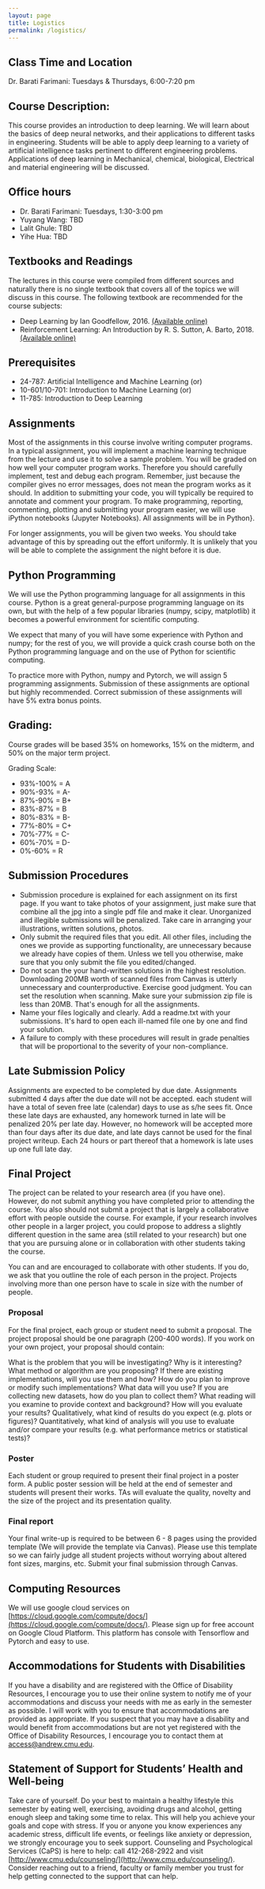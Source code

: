 ```yaml
---
layout: page
title: Logistics
permalink: /logistics/
---
```


## Class Time and Location

Dr. Barati Farimani: Tuesdays & Thursdays, 6:00-7:20 pm

## Course Description:

This course provides an introduction to deep learning. We will learn about the basics of deep neural networks, and their applications to different tasks in engineering. Students will be able to apply deep learning to a variety of artificial intelligence tasks pertinent to different engineering problems. Applications of deep learning in Mechanical, chemical, biological, Electrical and material engineering will be discussed.

## Office hours

- Dr. Barati Farimani: Tuesdays, 1:30-3:00 pm
- Yuyang Wang: TBD
- Lalit Ghule: TBD
- Yihe Hua: TBD


## Textbooks and Readings

The lectures in this course were compiled from different sources and naturally there is no single textbook that covers all of the topics we will discuss in this course. The following textbook are recommended for the course subjects:

- Deep Learning by Ian Goodfellow, 2016. [(Available online)](https://www.deeplearningbook.org/)
- Reinforcement Learning: An Introduction by  R. S. Sutton, A. Barto, 2018. [(Available online)](https://www.andrew.cmu.edu/course/10-703/textbook/BartoSutton.pdf)


## Prerequisites
- 24-787: Artificial Intelligence and Machine Learning (or) 
- 10-601/10-701: Introduction to Machine Learning (or)
- 11-785: Introduction to Deep Learning


## Assignments

Most of the assignments in this course involve writing computer programs. In a typical assignment, you will implement a machine learning technique from the lecture and use it to solve a sample problem. You will be graded on how well your computer program works. Therefore you should carefully implement, test and debug each program. Remember, just because the compiler gives no error messages, does not mean the program works as it should. In addition to submitting your code, you will typically be required to annotate and comment your program. To make programming, reporting, commenting, plotting and submitting your program easier, we will use iPython notebooks (Jupyter Notebooks). All assignments will be in Python}.

For longer assignments, you will be given two weeks. You should take advantage of this by spreading out the effort uniformly. It is unlikely that you will be able to complete the assignment the night before it is due.

## Python Programming

We will use the Python programming language for all assignments in this course. Python is a great general-purpose programming language on its own, but with the help of a few popular libraries (numpy, scipy, matplotlib) it becomes a powerful environment for scientific computing.

We expect that many of you will have some experience with Python and numpy; for the rest of you, we will provide a quick crash course both on the Python programming language and on the use of Python for scientific computing.

To practice more with Python, numpy and Pytorch, we will assign 5 programming assignments. Submission of these assignments are optional but highly recommended. Correct submission of these assignments will have 5% extra bonus points.

## Grading:

Course grades will be based 35% on homeworks, 15% on the midterm, and 50% on the major term project. 

Grading Scale:
- 93%-100% = A
- 90%-93%  = A-
- 87%-90%  = B+
- 83%-87%  = B
- 80%-83%  = B-
- 77%-80%  = C+
- 70%-77%  = C-
- 60%-70%  = D-
- 0%-60%   = R

## Submission Procedures

- Submission procedure is explained for each assignment on its first page. If you want to take photos of your assignment, just make sure that combine all the jpg into a single pdf file and make it clear.  Unorganized and illegible submissions will be penalized. Take care in arranging your illustrations, written solutions, photos.
- Only submit the required files that you edit. All other files, including the ones we provide as supporting functionality, are unnecessary because we already have copies of them. Unless we tell you otherwise, make sure that you only submit the file you edited/changed.
- Do not scan the your hand-written solutions in the highest resolution. Downloading 200MB worth of scanned files from Canvas is utterly unnecessary and counterproductive. Exercise good judgment. You can set the resolution when scanning. Make sure your submission zip file is less than 20MB. That's enough for all the assignments.
- Name your files logically and clearly. Add a readme.txt with your submissions. It's hard to open each ill-named file one by one and find your solution.
- A failure to comply with these procedures will result in grade penalties that will be proportional to the severity of your non-compliance.

## Late Submission Policy

Assignments are expected to be completed by due date. Assignments submitted 4 days after the due 
date will not be accepted.  each student will have a total of seven free late (calendar) days to use as s/he sees fit. Once these late days are exhausted, any homework turned in late will be penalized 20% per late day. However, no homework will be accepted more than four days after its
due date, and late days cannot be used for the final project writeup. Each 24 hours or part thereof that a homework is late uses up one full late day.

## Final Project

The project can be related to your research area (if you have one). However, do not submit anything you have completed prior to attending the course. You also should not submit a project that is largely a collaborative effort with people outside the course. For example, if your research involves other people in a larger project, you could propose to address a slightly different question in the same area (still related to your research) but one that you are pursuing alone or in collaboration with other students taking the course.

You can and are encouraged to collaborate with other students. If you do, we ask that you outline the role of each person in the project. Projects involving more than one person have to scale in size with the number of people.

### Proposal
For the final project, each group or student need to submit a proposal. The project proposal should be one paragraph (200-400 words). If you work on your own project, your proposal should contain:

What is the problem that you will be investigating? Why is it interesting? What method or algorithm are you proposing? If there are existing implementations, will you use them and how? How do you plan to improve or modify such implementations? What data will you use? If you are collecting new datasets, how do you plan to collect them? What reading will you examine to provide context and background? How will you evaluate your results? Qualitatively, what kind of results do you expect (e.g. plots or figures)? Quantitatively, what kind of analysis will you use to evaluate and/or compare your results (e.g. what performance metrics or statistical tests)?

### Poster
Each student or group required to present their final project in a poster form. A public poster session will be held at the end of semester and students will present their works. TAs will evaluate the quality, novelty and the size of the project and its presentation quality. 

### Final report
Your final write-up is required to be between 6 - 8 pages using the provided template (We will provide the template via Canvas). Please use this template so we can fairly judge all student projects without worrying about altered font sizes, margins, etc. Submit your final submission through Canvas.

## Computing Resources
We will use google cloud services on [https://cloud.google.com/compute/docs/](https://cloud.google.com/compute/docs/). Please sign up for free account on Google Cloud Platform. This platform has console with Tensorflow and Pytorch and easy to use.

## Accommodations for Students with Disabilities

If you have a disability and are registered with the Office of Disability Resources, I encourage you to use their online system to notify me of your accommodations and discuss your needs with me as early in the semester as possible. I will work with you to ensure that accommodations are provided as appropriate. If you suspect that you may have a disability and would benefit from accommodations but are not yet registered with the Office of Disability Resources, I encourage you to contact them at [access@andrew.cmu.edu](access@andrew.cmu.edu).
 
## Statement of Support for Students’ Health and Well-being

Take care of yourself. Do your best to maintain a healthy lifestyle this semester by eating well, exercising, avoiding drugs and alcohol, getting enough sleep and taking some time to relax. This will help you achieve your goals and cope with stress.
If you or anyone you know experiences any academic stress, difficult life events, or feelings like anxiety or depression, we strongly encourage you to seek support. Counseling and Psychological Services (CaPS) is here to help: call 412-268-2922 and visit [http://www.cmu.edu/counseling/](http://www.cmu.edu/counseling/). Consider reaching out to a friend, faculty or family member you trust for help getting connected to the support that can help.